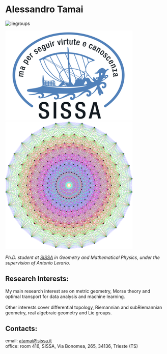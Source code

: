 
# Alessandro Tamai

![liegroups](/docs/assets/images/lie_groups.png)

<img src="https://github.com/aleetamai/aleetamai.github.io/blob/main/docs/assets/images/sissalogo.png" width="400" />


<img src="https://github.com/aleetamai/aleetamai.github.io/blob/main/docs/assets/images/Lie_groups.png" width="400" />


​_Ph.D. student at [SISSA](https://www.sissa.it) in Geometry and Mathematical Physics, 
under the supervision of Antonio Lerario._


## Research Interests:

My main research interest are on metric geometry, Morse theory and optimal transport for data analysis and machine learning.
\
\
Other interests cover differential topology, Riemannian and subRiemannian geometry, real algebraic geometry and Lie groups.



## Contacts:

email:  atamai@sissa.it
\
office: room 416, SISSA, Via Bonomea, 265, 34136, Trieste (TS)


